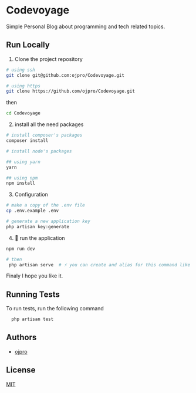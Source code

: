 
# Codevoyage

Simple Personal Blog about programming and tech related topics.

## Run Locally

1. Clone the project repository

```bash
# using ssh
git clone git@github.com:ojpro/Codevoyage.git

# using https
git clone https://github.com/ojpro/Codevoyage.git
```

then

```bash
cd Codevoyage
```

2. install all the need packages

```bash
# install composer's packages
composer install

# install node's packages

## using yarn
yarn 

## using npm
npm install
```

3. Configuration

```bash
# make a copy of the .env file
cp .env.example .env

# generate a new application key
php artisan key:generate
```
4. 🚀 run the application

```bash
npm run dev

# then
 php artisan serve  # ⚡ you can create and alias for this command like mine `pas=php artisan serve`
```

Finaly I hope you like it.
## Running Tests

To run tests, run the following command

```bash
  php artisan test
```


## Authors

- [ojpro](https://www.ojpro.me)


## License

[MIT](https://choosealicense.com/licenses/mit/)

